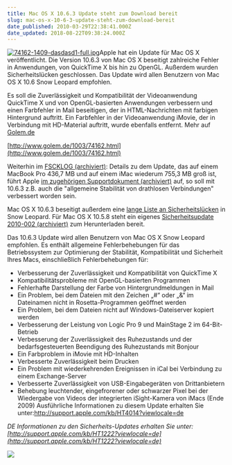 ```yaml
---
title: Mac OS X 10.6.3 Update steht zum Download bereit
slug: mac-os-x-10-6-3-update-steht-zum-download-bereit
date_published: 2010-03-29T22:38:41.000Z
date_updated: 2018-08-22T09:38:24.000Z
---
```


[![74162-1409-dasdasd1-full.jpg](//picdump.thafaker.de/2010/03/74162-1409-dasdasd1-full.jpg)](http://picdump.thafaker.de/2010/03/74162-1409-dasdasd1-full.jpg)Apple hat ein Update für Mac OS X veröffentlicht. Die Version 10.6.3 von Mac OS X beseitigt zahlreiche Fehler in Anwendungen, von QuickTime X bis hin zu OpenGL. Außerdem wurden Sicherheitslücken geschlossen. Das Update wird allen Benutzern von Mac OS X 10.6 Snow Leopard empfohlen. 

Es soll die Zuverlässigkeit und Kompatibilität der Videoanwendung QuickTime X und von OpenGL-basierten Anwendungen verbessern und einen Farbfehler in Mail beseitigen, der in HTML-Nachrichten mit farbigen Hintergrund auftritt. Ein Farbfehler in der Videoanwendung iMovie, der in Verbindung mit HD-Material auftritt, wurde ebenfalls entfernt. Mehr auf [Golem.de](http://www.golem.de/1003/74162.html)

[http://www.golem.de/1003/74162.html](http://www.golem.de/1003/74162.html)

Weiterhin im [FSCKLOG (archiviert)](http://web.archive.org/web/20100401081850/http://www.fscklog.com:80/2010/03/mac-os-x-1063-ver%C3%B6ffentlicht-reihenweise-problembeseitigungen-und-optimierungen.html): Details zu dem Update, das auf einem MacBook Pro 436,7 MB und auf einem iMac wiederum 755,3 MB groß ist, führt Apple [im zugehörigen Supportdokument (archiviert)](http://web.archive.org/web/20100403000405/http://support.apple.com:80/kb/HT4014?viewlocale=de_DE) auf, so soll mit 10.6.3 z.B. auch die "allgemeine Stabilität von drathlosen Verbindungen" verbessert worden sein.

Mac OS X 10.6.3 beseitigt außerdem eine [lange Liste an Sicherheitslücken](http://support.apple.com/kb/HT4077) in Snow Leopard. Für Mac OS X 10.5.8 steht ein eigenes [Sicherheitsupdate 2010-002 (archiviert)](http://web.archive.org/web/20100401123722/http://support.apple.com:80/kb/DL1021) zum Herunterladen bereit.

Das 10.6.3 Update wird allen Benutzern von Mac OS X Snow Leopard empfohlen. Es enthält allgemeine Fehlerbehebungen für das Betriebssystem zur Optimierung der Stabilität, Kompatibilität und Sicherheit Ihres Macs, einschließlich Fehlerbehebungen für:

- Verbesserung der Zuverlässigkeit und Kompatibilität von QuickTime X
- Kompatibilitätsprobleme mit OpenGL-basierten Programmen
- Fehlerhafte Darstellung der Farbe von Hintergrundmeldungen in Mail
- Ein Problem, bei dem Dateien mit den Zeichen „#“ oder „&“ im Dateinamen nicht in Rosetta-Programmen geöffnet werden
- Ein Problem, bei dem Dateien nicht auf Windows-Dateiserver kopiert werden
- Verbesserung der Leistung von Logic Pro 9 und MainStage 2 im 64-Bit-Betrieb
- Verbesserung der Zuverlässigkeit des Ruhezustands und der bedarfsgesteuerten Beendigung des Ruhezustands mit Bonjour
- Ein Farbproblem in iMovie mit HD-Inhalten
- Verbesserte Zuverlässigkeit beim Drucken
- Ein Problem mit wiederkehrenden Ereignissen in iCal bei Verbindung zu einem Exchange-Server
- Verbesserte Zuverlässigkeit von USB-Eingabegeräten von Drittanbietern
- Behebung leuchtender, eingefrorener oder schwarzer Pixel bei der Wiedergabe von Videos der integrierten iSight-Kamera von iMacs (Ende 2009) Ausführliche Informationen zu diesem Update erhalten Sie unter:http://support.apple.com/kb/HT4014?viewlocale=de

*DE Informationen zu den Sicherheits-Updates erhalten Sie unter: [http://support.apple.com/kb/HT1222?viewlocale=de](http://support.apple.com/kb/HT1222?viewlocale=de)*

[![](//picdump.thafaker.de/2010/03/OSX_10-thumb.6.3.png)](http://picdump.thafaker.de/2010/03/OSX_10.6.3.png)
